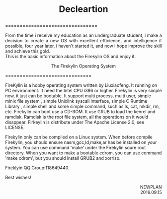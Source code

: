 # <p align="center">Decleartion</p>
================================

<p style="text-align:justify; text-justify:inter-ideograph;>This responsbility is just used for study, and in fact, i just copy the resource code from [firekylin](https://coding.net/u/liuxiaofeng/p/firekylin/git), any concern about the authority please contract me freely, and i will apologize and delete those code if necessary.</p></br>
<td style="word-break:break-all">From the time i receive my education as an undergraduate student, i make a decision to create a new OS with excellent efficience, and intelligence if possible, four year later, i haven't started it, and now i hope improve the skill and achieve this gold.</td></br>
This is the basic information about the Firekylin OS and enjoy it.






<p align="center">The Firekylin Operating System</p>
==============================

FireKylin is a hobby operating system written by Liuxiaofeng. It running on PC environment. It need the Intel CPU i386 or higher.
Firekylin is very simple now, it just can be bootable. It support multi process, multi user, simple minix file system , simple Unixlink syscall interface, simple C Runtime Library , simple shell and some simple command, such as ls, cat, mkdir, rm, etc.
Firekylin can boot use a CD-ROM. It use GRUB to load the kenrel and ramdisk. Ramdisk is the root file system, all the operations on it would disappear. 
Firkeylin is distribute under The Apache License 2.0, see LICENSE.
  
Firekylin only can be compiled on a Linux system. When before compile Firekylin, you should ensure nasm,gcc,ld,make,ar has be installed on your system. You can use command 'make' under the Firekylin soure root directory.
When you want to make a bootable cdrom, you can use command 'make cdrom', but you should install GRUB2 and xorriso.

Fireklyin QQ Group:118649440.

Best wishes!


<p align="right">NEWPLAN </br>2016.09.15</p>
